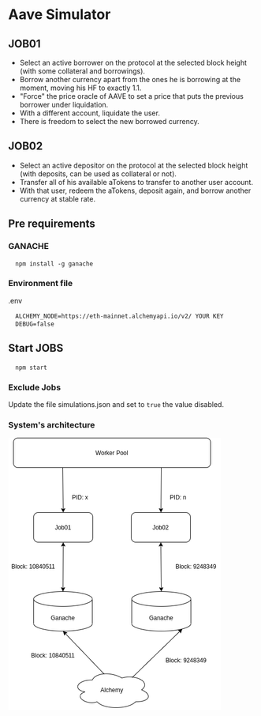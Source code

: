 # Aave Simulator

## JOB01

- Select an active borrower on the protocol at the selected block height (with some collateral and borrowings).
- Borrow another currency apart from the ones he is borrowing at the moment, moving his HF to exactly 1.1.
- "Force" the price oracle of AAVE to set a price that puts the previous borrower under liquidation.
- With a different account, liquidate the user.
- There is freedom to select the new borrowed currency.

## JOB02

- Select an active depositor on the protocol at the selected block height (with deposits, can be used as collateral or not).
- Transfer all of his available aTokens to transfer to another user account.
- With that user, redeem the aTokens, deposit again, and borrow another currency at stable rate.

## Pre requirements

### GANACHE

```
  npm install -g ganache
```

### Environment file

.env

```
  ALCHEMY_NODE=https://eth-mainnet.alchemyapi.io/v2/ YOUR KEY
  DEBUG=false
```

## Start JOBS

```
  npm start
```

### Exclude Jobs

Update the file simulations.json and set to `true` the value disabled.

### System's architecture

![architecture](/.statics/diagram.png)
